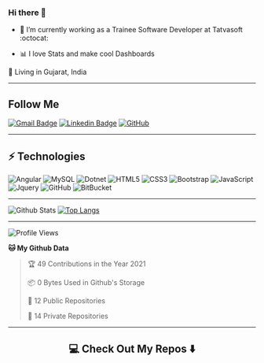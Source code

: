 ### Hi there 👋

- 🌱 I’m currently working as a Trainee Software Developer at Tatvasoft :octocat:

- :bar_chart: I love Stats and make cool Dashboards

<p> 
📌  Living in Gujarat, India 
</p>

<hr>

## Follow Me


[![Gmail Badge](https://img.shields.io/badge/-priyanknasit8@gmail.com-c14438?style=flat-square&logo=Gmail&logoColor=white&link=mailto:priyanknasit8@gmail.com)](mailto:priyanknasit8@gmail.com)
[![Linkedin Badge](https://img.shields.io/badge/-PriyankNasit-blue?style=flat-square&logo=Linkedin&logoColor=white&link=https://www.linkedin.com/in/priyank-nasit/)](https://www.linkedin.com/in/priyank-nasit/)
[![GitHub](https://img.shields.io/badge/-GitHub-181717?style=flat-square&logo=github&logoColor=white&link=https://github.com/Priyanknasit)](https://github.com/Priyanknasit)
<hr>

## ⚡ Technologies
![Angular](https://img.shields.io/badge/-Angular-black?style=flat-square&logo=Angular)
![MySQL](https://img.shields.io/badge/-MySql-black?style=flat-square&logo=Mysql)
![Dotnet](https://img.shields.io/badge/-Dotnet-black?style=flat-square&logo=Dotnet)
![HTML5](https://img.shields.io/badge/-HTML5-E34F26?style=flat-square&logo=html5&logoColor=white)
![CSS3](https://img.shields.io/badge/-CSS3-1572B6?style=flat-square&logo=css3)
![Bootstrap](https://img.shields.io/badge/-Bootstrap-563D7C?style=flat-square&logo=bootstrap)
![JavaScript](https://img.shields.io/badge/-JavaScript-black?style=flat-square&logo=javascript)
![Jquery](https://img.shields.io/badge/-Jquery-black?style=flat-square&logo=Jquery)
![GitHub](https://img.shields.io/badge/-GitHub-181717?style=flat-square&logo=github)
![BitBucket](https://img.shields.io/badge/-BitBucket-darkblue?style=flat-square&logo=bitbucket)

<hr>

![Github Stats](https://github-readme-stats.vercel.app/api?username=Priyanknasit&count_private=true&show_icons=true)
[![Top Langs](https://github-readme-stats.vercel.app/api/top-langs/?username=Priyanknasit&layout=compact)](https://github.com/Priyanknasit/github-readme-stats)

<hr>

<!--START_SECTION:waka-->
![Profile Views](http://img.shields.io/badge/Profile%20Views-98-blue)

**🐱 My Github Data** 

> 🏆 49 Contributions in the Year 2021
 > 
> 📦 0 Bytes Used in Github's Storage 
 > 
 > 
> 📜 12 Public Repositories 
 > 
> 🔑 14 Private Repositories  
 > 

<!--END_SECTION:waka-->

<hr>

<h2  align="center">💻 Check Out My Repos ⬇️ </h2>

